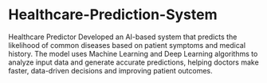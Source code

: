 # Healthcare-Prediction-System
Healthcare Predictor Developed an AI-based system that predicts the likelihood of common diseases based on patient symptoms and medical history. The model uses Machine Learning and Deep Learning algorithms to analyze input data and generate accurate predictions, helping doctors make faster, data-driven decisions and improving patient outcomes.
